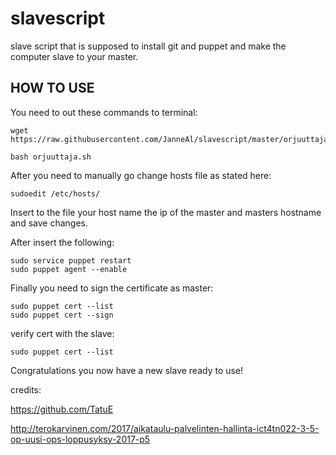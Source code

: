 # slavescript

slave script that is supposed to install git and puppet and make the computer slave to your master.

## HOW TO USE

You need to out these commands to terminal:

    wget https://raw.githubusercontent.com/JanneAl/slavescript/master/orjuuttaja.sh

    bash orjuuttaja.sh

After you need to manually go change hosts file as stated here:

    sudoedit /etc/hosts/ 
    
Insert to the file your host name the ip of the master and masters hostname and save changes.

After insert the following:

    sudo service puppet restart
    sudo puppet agent --enable

Finally you need to sign the certificate as master:

    sudo puppet cert --list
    sudo puppet cert --sign
    
 verify cert with the slave:
 
    sudo puppet cert --list
    
 Congratulations you now have a new slave ready to use!


credits:


https://github.com/TatuE


http://terokarvinen.com/2017/aikataulu-palvelinten-hallinta-ict4tn022-3-5-op-uusi-ops-loppusyksy-2017-p5

